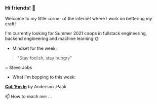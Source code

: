 ### Hi friends! 👋
Welcome to my little corner of the internet where I work on bettering my craft! 

I'm currently looking for Summer 2021 coops in fullstack engineering, backend engineering and machine learning 🌞


- Mindset for the week:

>"Stay foolish, stay hungry"

~ Steve Jobs

- What I'm bopping to this week:

[**Cut 'Em In**](https://open.spotify.com/track/1Y1pwv97zAFL5LM2ncjSi4?si=p3FCeDGqQcGug8B6CW-Pjw) by Anderson .Paak 


📫 How to reach me: ...




